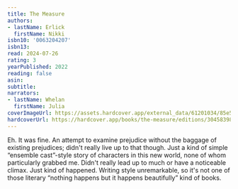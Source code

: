 ```yaml
---
title: The Measure
authors:
- lastName: Erlick
  firstName: Nikki
isbn10: '0063204207'
isbn13:
read: 2024-07-26
rating: 3
yearPublished: 2022
reading: false
asin:
subtitle:
narrators:
- lastName: Whelan
  firstName: Julia
coverImageUrl: https://assets.hardcover.app/external_data/61201034/85e514124fac12791c47ce6d4b9e7bb15383743e.jpeg
hardcoverUrl: https://hardcover.app/books/the-measure/editions/30458398
---
```

Eh. It was fine. An attempt to examine prejudice without the baggage of existing prejudices; didn't really live up to that though. Just a kind of simple “ensemble cast”-style story of characters in this new world, none of whom particularly grabbed me. Didn't really lead up to much or have a noticeable climax. Just kind of happened. Writing style unremarkable, so it's not one of those literary “nothing happens but it happens beautifully” kind of books.
